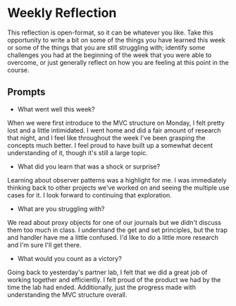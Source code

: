 # Weekly Reflection
This reflection is open-format, so it can be whatever you like. Take this opportunity to write a bit on some of the things you have learned this week or some of the things that you are still struggling with; identify some challenges you had at the beginning of the week that you were able to overcome, or just generally reflect on how you are feeling at this point in the course.


## Prompts
- What went well this week?

When we were first introduce to the MVC structure on Monday, I felt pretty lost and a little intimidated. I went home and did a fair amount of research that night, and I feel like throughout the week I've been grasping the concepts much better. I feel proud to have built up a somewhat decent understanding of it, though it's still a large topic.

- What did you learn that was a shock or surprise?

Learning about observer patterns was a highlight for me. I was immediately thinking back to other projects we've worked on and seeing the multiple use cases for it. I look forward to continuing that exploration.

- What are you struggling with?

We read about proxy objects for one of our journals but we didn't discuss them too much in class. I understand the get and set principles, but the trap and handler have me a little confused. I'd like to do a little more research and I'm sure I'll get there.

- What would you count as a victory?

Going back to yesterday's partner lab, I felt that we did a great job of working together and efficiently. I felt proud of the product we had by the time the lab had ended. Additionally, just the progress made with understanding the MVC structure overall.